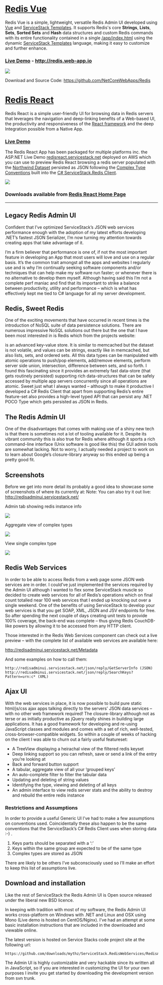 # [Redis Vue](http://templates.servicestack.net/docs/web-apps#redis-vue)

Redis Vue is a simple, lightweight, versatile Redis Admin UI developed using [Vue](https://vuejs.org/v2/guide/) and [ServiceStack Templates](http://templates.servicestack.net). It supports Redis's core **Strings**, **Lists**, **Sets**, **Sorted Sets** and **Hash** data structures and custom Redis commands with its entire functionality contained in a single [/app/index.html](https://github.com/NetCoreWebApps/Redis/blob/master/app/index.html) using the dynamic [ServiceStack Templates](http://templates.servicestack.net/) language, making it easy to customize and further enhance.

### [Live Demo](http://redis.web-app.io) - http://redis.web-app.io

[![](http://templates.servicestack.net/assets/img/screenshots/redis.png)](http://redis.web-app.io)

Download and Source Code: https://github.com/NetCoreWebApps/Redis

# [Redis React](https://servicestack.net/redis-react)

Redis React is a simple user-friendly UI for browsing data in Redis servers that leverages the navigation and deep-linking 
benefits of a Web-based UI, the productivity and responsiveness of the [React framework](http://facebook.github.io/react/) 
and the deep Integration possible from a Native App.

### [Live Demo](http://redisreact.servicestack.net/#/)

The Redis React App has been packaged for multiple platforms inc. the ASP.NET Live Demo 
[redisreact.servicestack.net](http://redisreact.servicestack.net/#/) deployed on AWS which you can use to preview Redis React browsing a redis server populated with the 
[Northwind Dataset](http://northwind.servicestack.net/) persisted as JSON following the
[Complex Type Conventions](http://stackoverflow.com/a/8919931/85785) built into the 
[C# ServiceStack.Redis Client](https://github.com/ServiceStack/ServiceStack.Redis).

[![](https://raw.githubusercontent.com/ServiceStack/Assets/master/img/livedemos/redis-react/home.png)](http://redisreact.servicestack.net/#/)

### Downloads available from [Redis React Home Page](https://servicestack.net/redis-react)

----

## Legacy Redis Admin UI

Confident that I’ve optimized ServiceStack’s JSON web services performance enough with the adoption of my latest efforts developing .NET’s fastest JSON Serializer, I’m now turning my attention towards creating apps that take advantage of it.

I’m a firm believer that performance is one of, if not the most important feature in developing an App that most users will love and use on a regular basis.  It’s the common trait amongst all the apps and websites I regularly use and is why I’m continually seeking software components and/or techniques that can help make my software run faster; or whenever there is no alternative to develop them myself. Although having said this I’m not a complete perf maniac and find that its important to strike a balance between productivity, utility and performance – which is what has effectively kept me tied to C# language for all my server development.

## Redis, Sweet Redis

One of the exciting movements that have occurred in recent times is the introduction of NoSQL suite of data persistence solutions. There are numerous impressive NoSQL solutions out there but the one that I have been most interested in is Redis which from the projects website:

is an advanced key-value store. It is similar to memcached but the dataset is not volatile, and values can be strings, exactly like in memcached, but also lists, sets, and ordered sets. All this data types can be manipulated with atomic operations to push/pop elements, add/remove elements, perform server side union, intersection, difference between sets, and so forth.
I found this fascinating since it provides an extremely fast data-store (that gets routinely persisted) supporting rich data-structures that can be safely accessed by multiple app servers concurrently since all operations are atomic. Sweet just what I always wanted – although to make it productive I developed a C# Redis Client that apart from supporting Redis’s entire feature-set also provides a high-level typed API that can persist any .NET POCO Type which gets persisted as JSON in Redis.

## The Redis Admin UI

One of the disadvantages that comes with making use of a shiny new tech is that there is sometimes not a lot of tooling available for it. Despite its vibrant community this is also true for Redis where although it sports a rich command-line interface (Unix software is good like this) the GUI admin tools are somewhat lacking. Not to worry, I actually needed a project to work on to learn about Google’s closure-library anyway so this ended up being a pretty good fit.

## Screenshots

Before we get into more detail its probably a good idea to showcase some of screenshots of where its currently at:
Note: You can also try it out live: http://redisadminui.servicestack.net/

Admin tab showing redis instance info

![](https://raw.githubusercontent.com/ServiceStackV3/mythz_blog/master/img/Admin_Tab.png)

Aggregate view of complex types

![](https://raw.githubusercontent.com/ServiceStackV3/mythz_blog/master/img/View_Key_Group.png)

View single complex type

![](https://raw.githubusercontent.com/ServiceStackV3/mythz_blog/master/img/View_Complex_Type.png)

## Redis Web Services

In order to be able to access Redis from a web page some JSON web services are in order. I could’ve just implemented the services required by the Admin UI although I wanted to flex some ServiceStack muscle so decided to create web services for all of Redis’s operations which on final count totalled near 100 web services that I ended up knocking out over a single weekend. One of the benefits of using ServiceStack to develop your web services is that you get SOAP, XML, JSON and JSV endpoints for free. So after spending the next couple of days creating unit tests to provide 100% coverage, the back-end was complete – thus giving Redis CouchDB-like powers by allowing it to be accessed from any HTTP client.

Those interested in the Redis Web Services component can check out a live preview – with the complete list of available web services are available here:

http://redisadminui.servicestack.net/Metadata

And some examples on how to call them:

    http://redisadminui.servicestack.net/json/reply/GetServerInfo (JSON)
    http://redisadminui.servicestack.net/json/reply/SearchKeys?Pattern=urn:c* (XML)

## Ajax UI

With the web services in place, it is now possible to build pure static html/js/css ajax apps talking directly to the servers’ JSON data services – with no other web framework required!
The closure-library although not as terse or as initially productive as jQuery really shines in building large applications. It has a good framework for developing and re-using JavaScript classes and modules and comes with a set of rich, well-tested, cross-browser-compatible widgets. So within a couple of weeks of hacking on the client I was able to churn out a fairly useful featureset:

 - A TreeView displaying a heirachal view of the filtered redis keyset
 - Deep linking support so you can refresh, save or send a link of the entry you’re looking at
 - Back and forward button support
 - A tabular, aggregate view of all your ‘grouped keys’
 - An auto-complete filter to filter the tabular data
 - Updating and deleting of string values
 - Identifying the type, viewing and deleting of all keys
 - An admin interface to view redis server stats and the ability to destroy and rebuild the entire redis instance

### Restrictions and Assumptions

In order to provide a useful Generic UI I’ve had to make a few assumptions on conventions used. Coincidentally these also happen to be the same conventions that the ServiceStack’s C# Redis Client uses when storing data :-) .

1. Keys parts should be separated with a ‘:’
1. Keys within the same group are expected to be of the same type
1. Complex types are stored as JSON

There are likely to be others I’ve subconsciously used so I’ll make an effort to keep this list of assumptions live.

## Download and installation

Like the rest of ServiceStack the Redis Admin UI is Open source released under the liberal new BSD licence.

In keeping with tradition with most of my software, the Redis Admin UI works cross-platform on Windows with .NET and Linux and OSX using Mono (Live demo is hosted on CentOS/Nginx).
I’ve had an attempt at some basic installation instructions that are included in the downloaded and viewable online.

The latest version is hosted on Service Stacks code project site at the following url:

    https://github.com/downloads/mythz/ServiceStack.RedisWebServices/RedisAdminUI.zip

The Admin UI is highly customizable and very hackable since its written all in JavaScript, so if you are interested in customizing the UI for your own purposes I invite you get started by downloading the development version from svn trunk.
